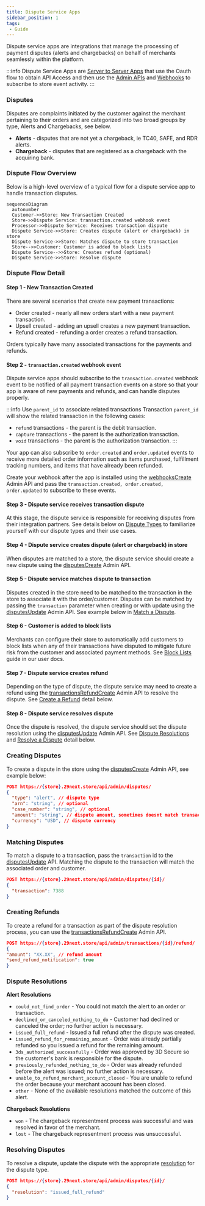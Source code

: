 ```yaml
---
title: Dispute Service Apps
sidebar_position: 1
tags:
 - Guide
---
```


Dispute service apps are integrations that manage the processing of payment disputes (alerts and chargebacks) on behalf of merchants seamlessly within the platform.

:::info
Dispute Service Apps are [Server to Server Apps](/docs/apps/guides/server-to-server-apps.md) that use the Oauth flow to obtain API Access and then use the [Admin APIs](/api/admin/index.md) and [Webhooks](/webhooks.md) to subscribe to store event activity.
:::

### Disputes

Disputes are complaints initiated by the customer against the merchant pertaining to their orders and are categorized into two broad groups by type, Alerts and Chargebacks, see below.

- **Alerts** - disputes that are not yet a chargeback, ie TC40, SAFE, and RDR alerts.
- **Chargeback** - disputes that are registered as a chargeback with the acquiring bank.

### Dispute Flow Overview

Below is a high-level overview of a typical flow for a dispute service app to handle transaction disputes.

``` mermaid
sequenceDiagram
  autonumber
  Customer->>Store: New Transaction Created
  Store->>Dispute Service: transaction.created webhook event
  Processor->>Dispute Service: Receives transaction dispute
  Dispute Service->>Store: Creates dispute (alert or chargeback) in store
  Dispute Service->>Store: Matches dispute to store transaction
  Store-->>Customer: Customer is added to block lists
  Dispute Service-->>Store: Creates refund (optional)
  Dispute Service->>Store: Resolve dispute
```

### Dispute Flow Detail

#### Step 1 - New Transaction Created
There are several scenarios that create new payment transactions:
- Order created - nearly all new orders start with a new payment transaction.
- Upsell created - adding an upsell creates a new payment transaction.
- Refund created - refunding a order creates a refund transaction.

Orders typically have many associated transactions for the payments and refunds.

#### Step 2 - `transaction.created` webhook event
Dispute service apps should subscribe to the `transaction.created` webhook event to be notified of all payment transaction events on a store so that your app is aware of new payments and refunds, and can handle disputes properly.

:::info Use `parent_id` to associate related transactions
Transaction `parent_id` will show the related transaction in the following cases:
- `refund` transactions - the parent is the debit transaction.
- `capture` transactions - the parent is the authorization transaction.
- `void` transactions - the parent is the authorization transaction.
:::

Your app can also subscribe to `order.created` and `order.updated` events to receive more detailed order information such as items purchased, fulfillment tracking numbers, and items that have already been refunded.

Create your webhook after the app is installed using the [webhooksCreate](/docs/api/admin/reference/#tag/webhooks/operation/webhooksCreate) Admin API and pass the `transaction.created, order.created, order.updated` to subscribe to these events.


#### Step 3 - Dispute service receives transaction dispute

At this stage, the dispute service is responsible for receiving disputes from their integration partners. See details below on [Dispute Types](#disputes) to familiarize yourself with our dispute types and their use cases.

#### Step 4 - Dispute service creates dispute (alert or chargeback) in store

When disputes are matched to a store, the dispute service should create a new dispute using the [disputesCreate](/docs/api/admin/reference/#tag/payments/operation/disputesCreate) Admin API.


#### Step 5 - Dispute service matches dispute to transaction

Disputes created in the store need to be matched to the transaction in the store to associate it with the order/customer. Disputes can be matched by passing the `transaction` parameter when creating or with update using the [disputesUpdate](/docs/api/admin/reference/#tag/payments/operation/disputesUpdate) Admin API. See example below in [Match a Dispute](#matching-disputes).


#### Step 6 - Customer is added to block lists

Merchants can configure their store to automatically add customers to block lists when any of their transactions have disputed to mitigate future risk from the customer and associated payment methods. See [Block Lists](https://docs.29next.com/features/payments/block-lists) guide in our user docs.


#### Step 7 - Dispute service creates refund

Depending on the type of dispute, the dispute service may need to create a refund using the [transactionsRefundCreate](/docs/api/admin/reference/#tag/payments/operation/transactionsRefundCreate) Admin API to resolve the dispute. See [Create a Refund](#creating-disputes) detail below.


#### Step 8 - Dispute service resolves dispute

Once the dispute is resolved, the dispute service should set the dispute resolution using the [disputesUpdate](/docs/api/admin/reference/#tag/payments/operation/disputesUpdate) Admin API. See [Dispute Resolutions](#dispute-resolutions) and [Resolve a Dispute](#resolving-disputes) detail below.


### Creating Disputes

To create a dispute in the store using the [disputesCreate](/docs/api/admin/reference/#tag/payments/operation/disputesCreate) Admin API, see example below:

```json title="Create dispute"
POST https://{store}.29next.store/api/admin/disputes/
{
  "type": "alert", // dispute type
  "arn": "string", // optional
  "case_number": "string", // optional
  "amount": "string", // dispute amount, sometimes doesnt match transaction amount
  "currency": "USD", // dispute currency
}
```

### Matching Disputes

To match a dispute to a transaction, pass the `transaction` id to the [disputesUpdate](/docs/api/admin/reference/#tag/payments/operation/disputesUpdate) API. Matching the dispute to the transaction will match the associated order and customer.

```json title="Match dispute"
POST https://{store}.29next.store/api/admin/disputes/{id}/
{
  "transaction": 7388
}
```

### Creating Refunds

To create a refund for a transaction as part of the dispute resolution process, you can use the [transactionsRefundCreate](/docs/api/admin/reference/#tag/payments/operation/transactionsRefundCreate) Admin API.

```json title="Create a Refund"
POST https://{store}.29next.store/api/admin/transactions/{id}/refund/
{
"amount": "XX.XX", // refund amount
"send_refund_notification": true
}
```

### Dispute Resolutions

**Alert Resolutions**

- `could_not_find_order` - You could not match the alert to an order or transaction.
- `declined_or_canceled_nothing_to_do` - Customer had declined or canceled the order; no further action is necessary.
- `issued_full_refund` - Issued a full refund after the dispute was created.
- `issued_refund_for_remaining_amount` - Order was already partially refunded so you issued a refund for the remaining amount.
- `3ds_authorized_successfully` - Order was approved by 3D Secure so the customer's bank is responsible for the dispute.
- `previously_refunded_nothing_to_do` - Order was already refunded before the alert was issued; no further action is necessary.
- `unable_to_refund_merchant_account_closed` - You are unable to refund the order because your merchant account has been closed.
-  `other` - None of the available resolutions matched the outcome of this alert.


**Chargeback Resolutions**
- `won` - The chargeback representment process was successful and was resolved in favor of the merchant.
- `lost` - The chargeback representment process was unsuccessful.


### Resolving Disputes

To resolve a dispute, update the dispute with the appropriate [resolution](#dispute-resolutions) for the dispute type.

```json title="Resolve a dispute"
POST https://{store}.29next.store/api/admin/disputes/{id}/
{
  "resolution": "issued_full_refund"
}
```

